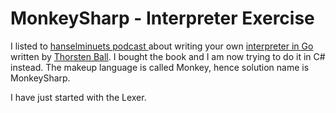 # MonkeySharp - Interpreter Exercise #
I listed to [hanselminuets podcast ](https://hanselminutes.com/586/you-should-write-an-interpreter-with-thorsten-ball) about writing your own [interpreter in Go](https://interpreterbook.com/) written by [Thorsten Ball](https://thorstenball.com/). 
I bought the book and I am now trying to do it in C# instead.
The makeup language is called Monkey, hence solution name is MonkeySharp.

I have just started with the Lexer.